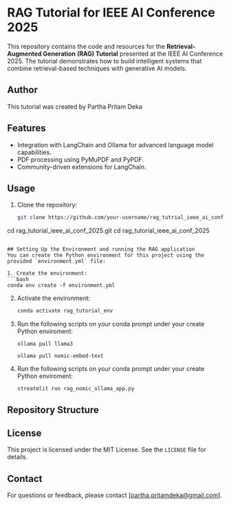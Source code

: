 # RAG Tutorial for IEEE AI Conference 2025

This repository contains the code and resources for the **Retrieval-Augmented Generation (RAG) Tutorial** presented at the IEEE AI Conference 2025. The tutorial demonstrates how to build intelligent systems that combine retrieval-based techniques with generative AI models.

## Author
This tutorial was created by Partha Pritam Deka

## Features
- Integration with LangChain and Ollama for advanced language model capabilities.
- PDF processing using PyMuPDF and PyPDF.
- Community-driven extensions for LangChain.


## Usage
1. Clone the repository:
   ```bash
   git clone https://github.com/your-username/rag_tutrial_ieee_ai_conf_2025.git
cd rag_tutorial_ieee_ai_conf_2025.git
   cd rag_tutorial_ieee_ai_conf_2025
   ```

## Setting Up the Environment and running the RAG application
You can create the Python environment for this project using the provided `environment.yml` file:

1. Create the environment:
   ```bash
   conda env create -f environment.yml
   ```

2. Activate the environment:
   ```bash
   conda activate rag_tutorial_env
   ```

3. Run the following scripts on your conda prompt under your create Python enviroment:
   ```
   ollama pull llama3

   ollama pull nomic-embed-text
   ```

4. Run the following scripts on your conda prompt under your create Python enviroment:

   ```
   streatmlit run rag_nomic_ollama_app.py
   ```
## Repository Structure


## License
This project is licensed under the MIT License. See the `LICENSE` file for details.

## Contact
For questions or feedback, please contact [partha.pritamdeka@gmail.com].
